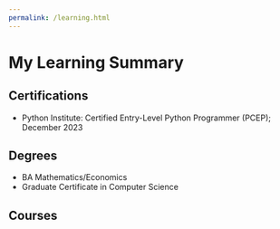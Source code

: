 ```yaml
---
permalink: /learning.html
---
```

# My Learning Summary
## Certifications
- Python Institute: Certified Entry-Level Python Programmer (PCEP); December 2023

## Degrees
- BA Mathematics/Economics
- Graduate Certificate in Computer Science

## Courses
